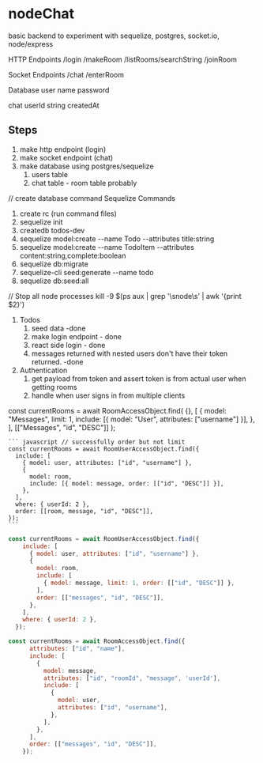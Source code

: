 # nodeChat
basic backend to experiment with sequelize, postgres, socket.io, node/express


HTTP Endpoints
/login
/makeRoom
/listRooms/searchString
/joinRoom


Socket Endpoints
/chat /enterRoom


Database
user
  name password

chat
  userId string createdAt

## Steps

1. make http endpoint (login)
2. make socket endpoint (chat)
3. make database using postgres/sequelize
   1. users table
   2. chat table - room table probably


// create database command
Sequelize Commands
1. create rc (run command files)
2. sequelize init
3. createdb todos-dev
4. sequelize model:create --name Todo --attributes title:string
5. sequelize model:create --name TodoItem --attributes content:string,complete:boolean
6. sequelize db:migrate
7. sequelize-cli seed:generate --name todo
8. sequelize db:seed:all



// Stop all node processes
kill -9 $(ps aux | grep '\snode\s' | awk '{print $2}')

1. Todos
   1. seed data -done
   2. make login endpoint - done
   3. react side login - done
   5. messages returned with nested users don't have their token returned. -done
2. Authentication
   1. get payload from token and assert token is from actual user when getting rooms
   2. handle when user signs in from multiple clients

const currentRooms = await RoomAccessObject.find(
      {},
      [
        {
          model: "Messages",
          limit: 1,
          include: [{ model: "User", attributes: ["username"] }],
        },
      ],
      [["Messages", "id", "DESC"]]
    );

    ``` javascript // successfully order but not limit
    const currentRooms = await RoomUserAccessObject.find({
      include: [
        { model: user, attributes: ["id", "username"] },
        {
          model: room,
          include: [{ model: message, order: [["id", "DESC"]] }],
        },
      ],
      where: { userId: 2 },
      order: [[room, message, "id", "DESC"]],
    });
    ```

``` js // successfully limit nested, but not order
const currentRooms = await RoomUserAccessObject.find({
    include: [
      { model: user, attributes: ["id", "username"] },
      {
        model: room,
        include: [
          { model: message, limit: 1, order: [["id", "DESC"]] },
        ],
        order: [["messages", "id", "DESC"]],
      },
    ],
    where: { userId: 2 },
  });
```

``` js  // order but not limit
const currentRooms = await RoomAccessObject.find({
      attributes: ["id", "name"],
      include: [
        {
          model: message,
          attributes: ["id", "roomId", "message", 'userId'],
          include: [
            {
              model: user,
              attributes: ["id", "username"],
            },
          ],
        },
      ],
      order: [["messages", "id", "DESC"]],
    });
```

``` js // limit but not order

```